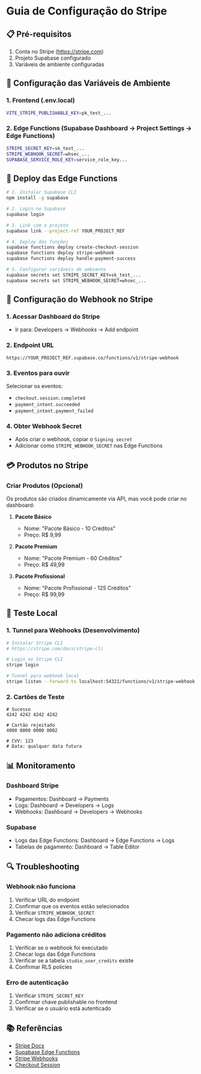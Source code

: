 # Guia de Configuração do Stripe

## 📋 Pré-requisitos

1. Conta no Stripe (https://stripe.com)
2. Projeto Supabase configurado
3. Variáveis de ambiente configuradas

## 🔧 Configuração das Variáveis de Ambiente

### 1. Frontend (.env.local)
```bash
VITE_STRIPE_PUBLISHABLE_KEY=pk_test_...
```

### 2. Edge Functions (Supabase Dashboard → Project Settings → Edge Functions)
```bash
STRIPE_SECRET_KEY=sk_test_...
STRIPE_WEBHOOK_SECRET=whsec_...
SUPABASE_SERVICE_ROLE_KEY=service_role_key...
```

## 🚀 Deploy das Edge Functions

```bash
# 1. Instalar Supabase CLI
npm install -g supabase

# 2. Login no Supabase
supabase login

# 3. Link com o projeto
supabase link --project-ref YOUR_PROJECT_REF

# 4. Deploy das funções
supabase functions deploy create-checkout-session
supabase functions deploy stripe-webhook
supabase functions deploy handle-payment-success

# 5. Configurar variáveis de ambiente
supabase secrets set STRIPE_SECRET_KEY=sk_test_...
supabase secrets set STRIPE_WEBHOOK_SECRET=whsec_...
```

## 🔗 Configuração do Webhook no Stripe

### 1. Acessar Dashboard do Stripe
- Ir para: Developers → Webhooks → Add endpoint

### 2. Endpoint URL
```
https://YOUR_PROJECT_REF.supabase.co/functions/v1/stripe-webhook
```

### 3. Eventos para ouvir
Selecionar os eventos:
- `checkout.session.completed`
- `payment_intent.succeeded`
- `payment_intent.payment_failed`

### 4. Obter Webhook Secret
- Após criar o webhook, copiar o `Signing secret`
- Adicionar como `STRIPE_WEBHOOK_SECRET` nas Edge Functions

## 💳 Produtos no Stripe

### Criar Produtos (Opcional)
Os produtos são criados dinamicamente via API, mas você pode criar no dashboard:

1. **Pacote Básico**
   - Nome: "Pacote Básico - 10 Créditos"
   - Preço: R$ 9,99

2. **Pacote Premium**
   - Nome: "Pacote Premium - 60 Créditos"
   - Preço: R$ 49,99

3. **Pacote Profissional**
   - Nome: "Pacote Profissional - 125 Créditos"
   - Preço: R$ 99,99

## 🧪 Teste Local

### 1. Tunnel para Webhooks (Desenvolvimento)
```bash
# Instalar Stripe CLI
# https://stripe.com/docs/stripe-cli

# Login no Stripe CLI
stripe login

# Tunnel para webhook local
stripe listen --forward-to localhost:54321/functions/v1/stripe-webhook
```

### 2. Cartões de Teste
```
# Sucesso
4242 4242 4242 4242

# Cartão rejeitado
4000 0000 0000 0002

# CVV: 123
# Data: qualquer data futura
```

## 📊 Monitoramento

### Dashboard Stripe
- Pagamentos: Dashboard → Payments
- Logs: Dashboard → Developers → Logs
- Webhooks: Dashboard → Developers → Webhooks

### Supabase
- Logs das Edge Functions: Dashboard → Edge Functions → Logs
- Tabelas de pagamento: Dashboard → Table Editor

## 🔍 Troubleshooting

### Webhook não funciona
1. Verificar URL do endpoint
2. Confirmar que os eventos estão selecionados
3. Verificar `STRIPE_WEBHOOK_SECRET`
4. Checar logs das Edge Functions

### Pagamento não adiciona créditos
1. Verificar se o webhook foi executado
2. Checar logs das Edge Functions
3. Verificar se a tabela `studio_user_credits` existe
4. Confirmar RLS policies

### Erro de autenticação
1. Verificar `STRIPE_SECRET_KEY`
2. Confirmar chave publishable no frontend
3. Verificar se o usuário está autenticado

## 📚 Referências

- [Stripe Docs](https://stripe.com/docs)
- [Supabase Edge Functions](https://supabase.com/docs/guides/functions)
- [Stripe Webhooks](https://stripe.com/docs/webhooks)
- [Checkout Session](https://stripe.com/docs/payments/checkout)